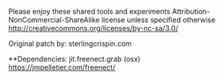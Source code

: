 Please enjoy these shared tools and experiments
Attribution-NonCommercial-ShareAlike license
unless specified otherwise 
http://creativecommons.org/licenses/by-nc-sa/3.0/

 Original patch by: sterlingcrispin.com
 
 
 **Dependencies: jit.freenect.grab (osx)<br>
 https://jmpelletier.com/freenect/
